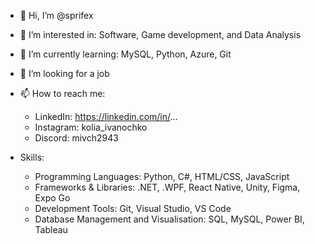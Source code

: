 - 👋 Hi, I’m @sprifex
- 👀 I’m interested in: Software, Game development, and Data Analysis
- 🌱 I’m currently learning: MySQL, Python, Azure, Git
- 💼 I’m looking for a job

- 📫 How to reach me: 
  - LinkedIn: https://linkedin.com/in/...
  - Instagram: kolia_ivanochko
  - Discord: mivch2943
  
- Skills:
  - Programming Languages: Python, C#, HTML/CSS, JavaScript
  - Frameworks & Libraries: .NET, .WPF, React Native, Unity, Figma, Expo Go
  - Development Tools: Git, Visual Studio, VS Code
  - Database Management and Visualisation: SQL, MySQL, Power BI, Tableau
